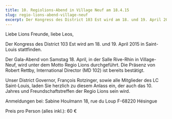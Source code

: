 ```yaml
---
title: 10. Regiolions-Abend in Village Neuf am 18.4.15
slug: regio-lions-abend-village-neuf
excerpt: Der Kongress des District 103 Est wird am 18. und 19. April 2015 in Saint-Louis stattfinden.
---
```


Liebe Lions Freunde, liebe Leos,

Der Kongress des District 103 Est wird am 18. und 19. April 2015 in Saint-Louis stattfinden.

Der Gala-Abend von Samstag 18. April, in der Salle Rive-Rhin in Village-Neuf, wird unter dem Motto Regio Lions durchgeführt. Die Präsenz von Robert Rettby, International Director (MD 102) ist bereits bestätigt.

Unser District Governor, François Rotzinger, sowie alle Mitglieder des LC Saint-Louis, laden Sie herzlich zu diesem Anlass ein, der auch das 10. Jahres und Freundschaftstreffen der Regio Lions sein wird.

Anmeldungen bei: Sabine Houlmann 18, rue du Loup F-68220 Hésingue

Preis pro Person (alles inkl.): 60 €
